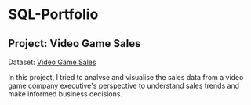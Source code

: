 # SQL-Portfolio

## Project: Video Game Sales
Dataset: [Video Game Sales](https://www.kaggle.com/datasets/gregorut/videogamesales)

In this project, I tried to analyse and visualise the sales data from a video game company executive's perspective to understand sales trends and make informed business decisions.
